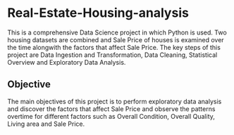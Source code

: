 # Real-Estate-Housing-analysis
This is a comprehensive Data Science project in which Python is used. Two housing datasets are combined and Sale Price of houses is examined over the time alongwith the factors that affect Sale Price. The key steps of this project are Data Ingestion and Transformation, Data Cleaning, Statistical Overview and Exploratory Data Analysis.
## Objective
The main objectives of this project is to perform exploratory data analysis and discover the factors that affect Sale Price and observe the patterns overtime for different factors such as Overall Condition, Overall Quality, Living area and Sale Price.

